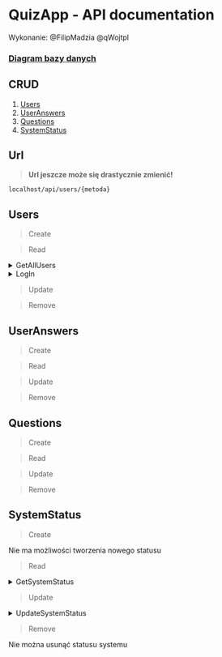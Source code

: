 # QuizApp - API documentation
Wykonanie: @FilipMadzia @qWojtpl

### [Diagram bazy danych](https://dbdiagram.io/d/Festiwal_nauki_quiz_elim-65943ee2ac844320ae1cfdb2)

## CRUD
1. [Users](#users)
2. [UserAnswers](#useranswers)
3. [Questions](#questions)
4. [SystemStatus](#systemstatus)

## Url

> **Url jeszcze może się drastycznie zmienić!**

`localhost/api/users/{metoda}`

## Users
> Create

> Read

<details><summary>GetAllUsers</summary>
    
### Url:

`localhost/api/users/GetAllUsers/`

### Co przyjmuje:

API key użytkownika

```json
{
    "api_key": "some-api-key"
}
```

### Co zwraca:

Wszystkich użytkowników z account_type = 0

```json
[
    {
        "user_id": 0,
        "name": "John",
        "surname": "Smith",
        "login": "john.smith",
        "password": 123,
        "api_key": "some-api-key",
        "status": 0
    },
    {
        "user_id": 1,
        "name": "Will",
        "surname": "Hutcherson",
        "login": "will.hutcherson",
        "password": 234,
        "api_key": "some-api-key",
        "status": 0
    },
    {
        "user_id": 2,
        "name": "Kamil",
        "surname": "Zdun",
        "login": "kamil.zdun",
        "password": 345,
        "api_key": "some-api-key",
        "status": 0
    },
    ...
]
```

</details>

<details><summary>LogIn</summary>
    
### Url:

`localhost/api/users/LogIn/`

### Co przyjmuje:

Login i hasło użytkownika z użyciem POST

### Co zwraca:

Dane użytkownika

```json
{
    "logged_in": true,
    "user_id": 0,
    "name": "John",
    "surname": "Smith",
    "login": "john.smith",
    "password": 123,
    "api_key": "some-api-key",
    "status": 0
}
```

</details>

> Update

> Remove

## UserAnswers

> Create

> Read

> Update

> Remove

## Questions

> Create

> Read

> Update

> Remove

## SystemStatus

> Create

Nie ma możliwości tworzenia nowego statusu

> Read

<details><summary>GetSystemStatus</summary>
    
### Url:

`localhost/api/users/GetSystemStatus/`

### Co przyjmuje:

Nic

### Co zwraca:

Status systemu

```json
{
    "status": 0
}
```

</details>

> Update

<details><summary>UpdateSystemStatus</summary>
    
### Url:

`localhost/api/users/UpdateSystemStatus/`

### Co przyjmuje:

Cyfrę reprezentującą status systemu:

- 0 - wyłączony
- 1 - poczekalnia
- 2 - quiz
- 3 - wyniki

```json
{
    "system_status": 1
}
```

### Co zwraca:

Informację o sukcesie lub porażce

```json
{
    "succeeded": true
}
```

</details>

> Remove

Nie można usunąć statusu systemu